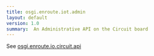 ```yaml
---
title: osgi.enroute.iot.admin
layout: default
version: 1.0
summary:  An Administrative API on the Circuit board
---
```


See [osgi.enroute.io.circuit.api](osgi.enroute.io.circuit.api.html)

